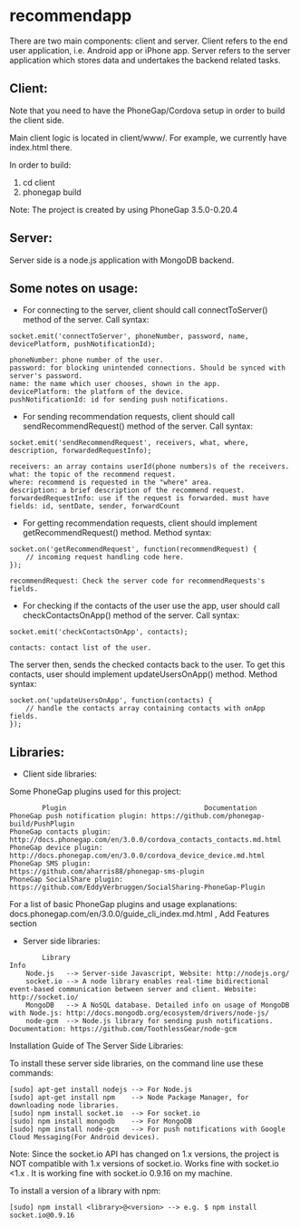 recommendapp
============

There are two main components: client and server. Client refers to the end user application, i.e. Android app or iPhone app. Server refers to the server application which stores data and undertakes the backend related tasks.

Client:
---------
Note that you need to have the PhoneGap/Cordova setup in order to build the client side.

Main client logic is located in client/www/. For example, we currently have index.html there.

In order to build:
1. cd client
2. phonegap build

Note: The project is created by using PhoneGap 3.5.0-0.20.4

Server:
---------
Server side is a node.js application with MongoDB backend.

Some notes on usage:
---------
- For connecting to the server, client should call connectToServer() method of the server. Call syntax:

```
socket.emit('connectToServer', phoneNumber, password, name, devicePlatform, pushNotificationId);

phoneNumber: phone number of the user.
password: for blocking unintended connections. Should be synced with server's password.
name: the name which user chooses, shown in the app.
devicePlatform: the platform of the device.
pushNotificationId: id for sending push notifications.
```

- For sending recommendation requests, client should call sendRecommendRequest() method of the server. Call syntax:

```
socket.emit('sendRecommendRequest', receivers, what, where, description, forwardedRequestInfo);

receivers: an array contains userId(phone numbers)s of the receivers.
what: the topic of the recommend request.
where: recommend is requested in the "where" area.
description: a brief description of the recommend request.
forwardedRequestInfo: use if the request is forwarded. must have fields: id, sentDate, sender, forwardCount
```

- For getting recommendation requests, client should implement getRecommendRequest() method. Method syntax:

```
socket.on('getRecommendRequest', function(recommendRequest) {
	// incoming request handling code here.
});

recommendRequest: Check the server code for recommendRequests's fields.
```

- For checking if the contacts of the user use the app, user should call checkContactsOnApp() method of the server. Call syntax:

```
socket.emit('checkContactsOnApp', contacts);

contacts: contact list of the user.
```
The server then, sends the checked contacts back to the user. To get this contacts, user should implement updateUsersOnApp() method.
Method syntax:

```
socket.on('updateUsersOnApp', function(contacts) {
	// handle the contacts array containing contacts with onApp fields.
});
```

Libraries:
---------

- Client side libraries:

Some PhoneGap plugins used for this project:

			Plugin 									Documentation
	PhoneGap push notification plugin: https://github.com/phonegap-build/PushPlugin
	PhoneGap contacts plugin:		   http://docs.phonegap.com/en/3.0.0/cordova_contacts_contacts.md.html
	PhoneGap device plugin: 		   http://docs.phonegap.com/en/3.0.0/cordova_device_device.md.html
	PhoneGap SMS plugin:			   https://github.com/aharris88/phonegap-sms-plugin
	PhoneGap SocialShare plugin: 	   https://github.com/EddyVerbruggen/SocialSharing-PhoneGap-Plugin

For a list of basic PhoneGap plugins and usage explanations: docs.phonegap.com/en/3.0.0/guide_cli_index.md.html , Add Features section

- Server side libraries:

```
		Library														Info
	Node.js   --> Server-side Javascript, Website: http://nodejs.org/
	socket.io --> A node library enables real-time bidirectional event-based communication between server and client. Website: http://socket.io/
	MongoDB	  --> A NoSQL database. Detailed info on usage of MongoDB with Node.js: http://docs.mongodb.org/ecosystem/drivers/node-js/
	node-gcm  --> Node.js library for sending push notifications. Documentation: https://github.com/ToothlessGear/node-gcm
```

Installation Guide of The Server Side Libraries:

To install these server side libraries, on the command line use these commands:

```
[sudo] apt-get install nodejs --> For Node.js
[sudo] apt-get install npm    --> Node Package Manager, for downloading node libraries.
[sudo] npm install socket.io  --> For socket.io
[sudo] npm install mongodb 	  --> For MongoDB
[sudo] npm install node-gcm	  --> For push notifications with Google Cloud Messaging(For Android devices).
```
Note: Since the socket.io API has changed on 1.x versions, the project is NOT compatible with 1.x versions of socket.io. Works fine with socket.io <1.x . It is working fine with socket.io 0.9.16 on my machine.

To install a version of a library with npm:

```
[sudo] npm install <library>@<version> --> e.g. $ npm install socket.io@0.9.16
```
